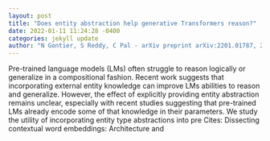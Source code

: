 ```yaml
--- 
layout: post 
title: "Does entity abstraction help generative Transformers reason?" 
date: 2022-01-11 11:24:28 -0400 
categories: jekyll update 
author: "N Gontier, S Reddy, C Pal - arXiv preprint arXiv:2201.01787, 2022" 
--- 
```

Pre-trained language models (LMs) often struggle to reason logically or generalize in a compositional fashion. Recent work suggests that incorporating external entity knowledge can improve LMs abilities to reason and generalize. However, the effect of explicitly providing entity abstraction remains unclear, especially with recent studies suggesting that pre-trained LMs already encode some of that knowledge in their parameters. We study the utility of incorporating entity type abstractions into pre Cites: Dissecting contextual word embeddings: Architecture and